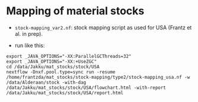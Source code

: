 # Mapping of material stocks

- ``stock-mapping_var2.nf``: stock mapping script as used for USA (Frantz et al. in prep).

- run like this: 

```
export _JAVA_OPTIONS="-XX:ParallelGCThreads=32"
export _JAVA_OPTIONS="-XX:+UseZGC"
cd /data/Jakku/mat_stocks/stock/USA
nextflow -Dnxf.pool.type=sync run -resume /home/frantzda/mat_stocks/stock-mapping/type2/stock-mapping_usa.nf -w /data/Alderaan/stock -with-dag /data/Jakku/mat_stocks/stock/USA/flowchart.html -with-report /data/Jakku/mat_stocks/stock/USA/report.html
```

